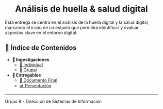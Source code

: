<div align="center">

# Análisis de huella & salud digital

</div>

Esta entrega se centra en el análisis de la huella digital y la salud digital, marcando el inicio de un estudio que permitirá identificar y evaluar aspectos clave en el entorno digital.

## 📂 Índice de Contenidos
- **🔎 Ingestigaciones**
    - [👤 Individual](./investigaciones/individual/README.md)
    - [👥 Grupal](./investigaciones/grupal/README.md)
- **📒 Entregables** 
    - [📝 Documento Final](/entregables/documento-final/README.md)
    - [📊 Presentación](/entregables/presentacion/README.md)

---

Grupo 8 - Dirección de Sistemas de Información
